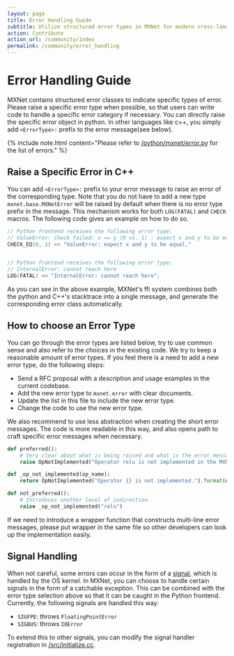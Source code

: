 ```yaml
---
layout: page
title: Error Handling Guide
subtitle: Utilize structured error types in MXNet for modern cross-language error handling.
action: Contribute
action_url: /community/index
permalink: /community/error_handling
---
```

<!--- Licensed to the Apache Software Foundation (ASF) under one -->
<!--- or more contributor license agreements.  See the NOTICE file -->
<!--- distributed with this work for additional information -->
<!--- regarding copyright ownership.  The ASF licenses this file -->
<!--- to you under the Apache License, Version 2.0 (the -->
<!--- "License"); you may not use this file except in compliance -->
<!--- with the License.  You may obtain a copy of the License at -->

<!---   http://www.apache.org/licenses/LICENSE-2.0 -->

<!--- Unless required by applicable law or agreed to in writing, -->
<!--- software distributed under the License is distributed on an -->
<!--- "AS IS" BASIS, WITHOUT WARRANTIES OR CONDITIONS OF ANY -->
<!--- KIND, either express or implied.  See the License for the -->
<!--- specific language governing permissions and limitations -->
<!--- under the License. -->

Error Handling Guide
====================

MXNet contains structured error classes to indicate specific types of
error. Please raise a specific error type when possible, so that users
can write code to handle a specific error category if necessary. You can
directly raise the specific error object in python. In other languages
like c++, you simply add `<ErrorType>:` prefix to the error message(see
below).

{% include note.html content="Please refer to [/python/mxnet/error.py](https://github.com/apache/incubator-mxnet/blob/master/python/mxnet/error.py) for the list of errors." %}


Raise a Specific Error in C++
-----------------------------

You can add `<ErrorType>:` prefix to your error message to raise an
error of the corresponding type. Note that you do not have to add a new
type `mxnet.base.MXNetError` will be
raised by default when there is no error type prefix in the message.
This mechanism works for both `LOG(FATAL)` and `CHECK` macros. The
following code gives an example on how to do so.

```cpp
// Python frontend receives the following error type:
// ValueError: Check failed: x == y (0 vs. 1) : expect x and y to be equal.
CHECK_EQ(0, 1) << "ValueError: expect x and y to be equal."


// Python frontend receives the following error type:
// InternalError: cannot reach here
LOG(FATAL) << "InternalError: cannot reach here";
```

As you can see in the above example, MXNet's ffi system combines both the
python and C++'s stacktrace into a single message, and generate the
corresponding error class automatically.

How to choose an Error Type
---------------------------

You can go through the error types are listed below, try to use common
sense and also refer to the choices in the existing code. We try to keep
a reasonable amount of error types. If you feel there is a need to add a
new error type, do the following steps:

-   Send a RFC proposal with a description and usage examples in the
    current codebase.
-   Add the new error type to `mxnet.error` with clear documents.
-   Update the list in this file to include the new error type.
-   Change the code to use the new error type.

We also recommend to use less abstraction when creating the short error
messages. The code is more readable in this way, and also opens path to
craft specific error messages when necessary.

```python
def preferred():
    # Very clear about what is being raised and what is the error message.
    raise OpNotImplemented("Operator relu is not implemented in the MXNet frontend")

def _op_not_implemented(op_name):
    return OpNotImplemented("Operator {} is not implemented.").format(op_name)

def not_preferred():
    # Introduces another level of indirection.
    raise _op_not_implemented("relu")
```

If we need to introduce a wrapper function that constructs multi-line
error messages, please put wrapper in the same file so other developers
can look up the implementation easily.

Signal Handling
---------------

When not careful, some errors can occur in the form of a [signal](https://en.wikipedia.org/wiki/Signal_(IPC)),
which is handled by the OS kernel. In MXNet, you can choose to handle certain signals in the form of
a catchable exception. This can be combined with the error type selection above so that it can be
caught in the Python frontend. Currently, the following signals are handled this way:

-   `SIGFPE`: throws `FloatingPointError`
-   `SIGBUS`: throws `IOError`

To extend this to other signals, you can modify the signal handler registration in
[/src/initialize.cc](https://github.com/apache/incubator-mxnet/blob/72eff9b66ecc683c3e7f9ad2c0ba69efa8dd423b/src/initialize.cc#L347-L376).

<script async defer src="https://buttons.github.io/buttons.js"></script>
<script src="https://apis.google.com/js/platform.js"></script>

